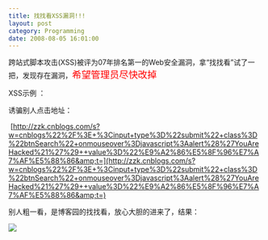 ```yaml
---
title: 找找看XSS漏洞!!!
layout: post
category: Programming
date: 2008-08-05 16:01:00
---
```


跨站式脚本攻击(XSS)被评为07年排名第一的Web安全漏洞，拿&#8220;找找看&#8221;试了一把，发现存在漏洞，<span style="color: red;"><span style="font-size: 14pt;">希望管理员尽快改掉</span></span>

XSS示例 ：

诱骗别人点击地址：

&nbsp;[http://zzk.cnblogs.com/s?w=cnblogs%22%2F%3E+%3Cinput+type%3D%22submit%22+class%3D%22btnSearch%22+onmouseover%3Djavascript%3Aalert%28%27YouAreHacked%21%27%29++value%3D%22%E9%A2%86%E5%8F%96%E7%A7%AF%E5%88%86&amp;t=](http://zzk.cnblogs.com/s?w=cnblogs%22%2F%3E+%3Cinput+type%3D%22submit%22+class%3D%22btnSearch%22+onmouseover%3Djavascript%3Aalert%28%27YouAreHacked%21%27%29++value%3D%22%E9%A2%86%E5%8F%96%E7%A7%AF%E5%88%86&amp;t=)

别人粗一看，是博客园的找找看，放心大胆的进来了，结果：

 ![](http://www.cnblogs.com/images/cnblogs_com/coderzh/xssComment.JPG)
